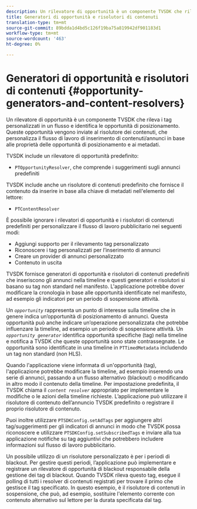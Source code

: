 ```yaml
---
description: Un rilevatore di opportunità è un componente TVSDK che rileva i tag personalizzati in un flusso e identifica le opportunità di posizionamento. Queste opportunità vengono inviate al risolutore dei contenuti, che personalizza il flusso di lavoro di inserimento di contenuti/annunci in base alle proprietà delle opportunità di posizionamento e ai metadati.
title: Generatori di opportunità e risolutori di contenuti
translation-type: tm+mt
source-git-commit: 89bdda1d4bd5c126f19ba75a819942df901183d1
workflow-type: tm+mt
source-wordcount: '463'
ht-degree: 0%

---
```



# Generatori di opportunità e risolutori di contenuti {#opportunity-generators-and-content-resolvers}

Un rilevatore di opportunità è un componente TVSDK che rileva i tag personalizzati in un flusso e identifica le opportunità di posizionamento. Queste opportunità vengono inviate al risolutore dei contenuti, che personalizza il flusso di lavoro di inserimento di contenuti/annunci in base alle proprietà delle opportunità di posizionamento e ai metadati.

TVSDK include un rilevatore di opportunità predefinito:

* `PTOpportunityResolver`, che comprende i suggerimenti sugli annunci predefiniti

TVSDK include anche un risolutore di contenuti predefinito che fornisce il contenuto da inserire in base alla chiave di metadati nell&#39;elemento del lettore:

* `PTContentResolver`

È possibile ignorare i rilevatori di opportunità e i risolutori di contenuti predefiniti per personalizzare il flusso di lavoro pubblicitario nei seguenti modi:

* Aggiungi supporto per il rilevamento tag personalizzato
* Riconoscere i tag personalizzati per l’inserimento di annunci
* Creare un provider di annunci personalizzato
* Contenuto in uscita

<!--<a id="section_C2BA8F50230E4010ABFCD5D976BC1217"></a>-->

TVSDK fornisce generatori di opportunità e risolutori di contenuti predefiniti che inseriscono gli annunci nella timeline e questi generatori e risolutori si basano su tag non standard nel manifesto. L&#39;applicazione potrebbe dover modificare la cronologia in base alle opportunità identificate nel manifesto, ad esempio gli indicatori per un periodo di sospensione attività.

Un *`opportunity`* rappresenta un punto di interesse sulla timeline che in genere indica un’opportunità di posizionamento di annunci. Questa opportunità può anche indicare un’operazione personalizzata che potrebbe influenzare la timeline, ad esempio un periodo di sospensione attività. Un *`opportunity generator`* identifica opportunità specifiche (tag) nella timeline e notifica a TVSDK che queste opportunità sono state contrassegnate. Le opportunità sono identificate in una timeline in `PTTimedMetadata` includendo un tag non standard (non HLS).

Quando l&#39;applicazione viene informata di un&#39;opportunità (tag), l&#39;applicazione potrebbe modificare la timeline, ad esempio inserendo una serie di annunci, passando a un flusso alternativo (blackout) o modificando in altro modo il contenuto della timeline. Per impostazione predefinita, il TVSDK chiama il *`content resolver`* appropriato per implementare le modifiche o le azioni della timeline richieste. L’applicazione può utilizzare il risolutore di contenuto dell’annuncio TVSDK predefinito o registrare il proprio risolutore di contenuto.

Puoi inoltre utilizzare `PTSDKConfig.setAdTags` per aggiungere altri tag/suggerimenti per gli indicatori di annunci in modo che TVSDK possa riconoscere e utilizzare `PTSDKConfig.setSubscribedTags` e inviare alla tua applicazione notifiche su tag aggiuntivi che potrebbero includere informazioni sul flusso di lavoro pubblicitario.

Un possibile utilizzo di un risolutore personalizzato è per i periodi di blackout. Per gestire questi periodi, l’applicazione può implementare e registrare un rilevatore di opportunità di blackout responsabile della gestione dei tag di blackout. Quando TVSDK rileva questo tag, esegue il polling di tutti i resolver di contenuti registrati per trovare il primo che gestisce il tag specificato. In questo esempio, è il risolutore di contenuti in sospensione, che può, ad esempio, sostituire l&#39;elemento corrente con contenuto alternativo sul lettore per la durata specificata dal tag.
